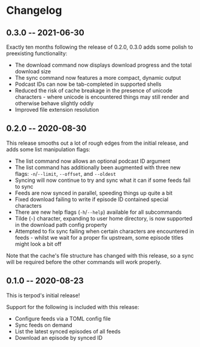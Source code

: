 # Changelog

## 0.3.0 -- 2021-06-30

Exactly ten months following the release of 0.2.0, 0.3.0 adds some polish to preexisting functionality:

- The download command now displays download progress and the total download size
- The sync command now features a more compact, dynamic output
- Podcast IDs can now be tab-completed in supported shells
- Reduced the risk of cache breakage in the presence of unicode characters - where unicode is encountered things may still render and otherwise behave slightly oddly
- Improved file extension resolution

## 0.2.0 -- 2020-08-30

This release smooths out a lot of rough edges from the initial release, and adds some list manipulation flags:

- The list command now allows an optional podcast ID argument
- The list command has additionally been augmented with three new flags: `-n`/`--limit`, `--offset`, and `--oldest`
- Syncing will now continue to try and sync what it can if some feeds fail to sync
- Feeds are now synced in parallel, speeding things up quite a bit
- Fixed download failing to write if episode ID contained special characters
- There are new help flags (`-h`/`--help`) available for all subcommands
- Tilde (`~`) character, expanding to user home directory, is now supported in the download path config property
- Attempted to fix sync failing when certain characters are encountered in feeds - whilst we wait for a proper fix upstream, some episode titles might look a bit off

Note that the cache's file structure has changed with this release, so a sync will be required before the other commands will work properly.

## 0.1.0 -- 2020-08-23

This is terpod's initial release!

Support for the following is included with this release:

- Configure feeds via a TOML config file
- Sync feeds on demand
- List the latest synced episodes of all feeds
- Download an episode by synced ID

